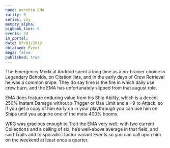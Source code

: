 ```yaml
---
name: Warship EMA
rarity: 5
series: voy
memory_alpha:
bigbook_tier: 6
events: 34
in_portal:
date: 03/01/2019
obtained: Event
mega: false
published: true
---
```


The Emergency Medical Android spent a long time as a no-brainer choice in Legendary Beholds, on Citation lists, and in the early days of Crew Retrieval he was a common snipe. They do say time is the fire in which daily use crew burn, and the EMA has unfortunately slipped from that august role.

EMA does feature enduring value from his Ship Ability, which is a decent 250% Instant Damage without a Trigger or Use Limit and a +9 to Attack, so if you get a copy of him early on in your playthrough you can use him on Ships until you acquire one of the meta 400% booms.

WRG was gracious enough to Trait the EMA very well; with two current Collections and a ceiling of six, he’s well-above average in that field, and said Traits add to sporadic Doctor variant Events so you can call upon him on the weekend at least once a quarter.
